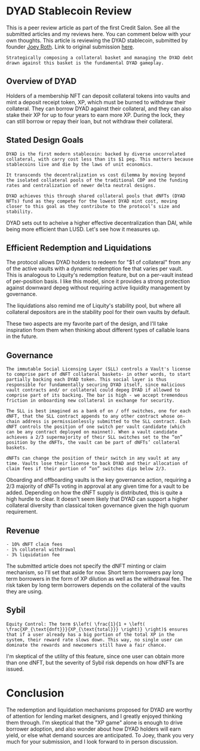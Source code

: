 # DYAD Stablecoin Review

This is a peer review article as part of the first Credit Salon. See all the submitted articles and my reviews here. You can comment below with your own thoughts. This article is reviewing the DYAD stablecoin, submitted by founder [Joey Roth](https://twitter.com/joeyroth). Link to original submission [here](https://www.notion.so/dyadstable/DYAD-SSOT-441278f1a75c4760bbd0cac5dc8505bb?pvs=4
).

```
Strategically composing a collateral basket and managing the DYAD debt drawn against this basket is the fundamental DYAD gameplay. 
```

## Overview of DYAD

Holders of a membership NFT can deposit collateral tokens into vaults and mint a deposit receipt token, XP, which must be burned to withdraw their collateral. They can borrow DYAD against their collateral, and they can also stake their XP for up to four years to earn more XP. During the lock, they can still borrow or repay their loan, but not withdraw their collateral.

## Stated Design Goals

```
DYAD is the first modern stablecoin: backed by diverse uncorrelated collateral, with carry cost less than its $1 peg. This matters because stablecoins live and die by the laws of unit economics. 

It transcends the decentralization vs cost dilemma by moving beyond the isolated collateral pools of the traditional CDP and the funding rates and centralization of newer delta neutral designs. 

DYAD achieves this through shared collateral pools that dNFTs (DYAD NFTs) fund as they compete for the lowest DYAD mint cost, moving closer to this goal as they contribute to the protocol’s size and stability.
```

DYAD sets out to acheive a higher effective decentralization than DAI, while being more efficient than LUSD. Let's see how it measures up.

## Efficient Redemption and Liquidations

The protocol allows DYAD holders to redeem for "$1 of collateral" from any of the active vaults with a dynamic redemption fee that varies per vault. This is analogous to Liquity's redemption feature, but on a per-vault instead of per-position basis. I like this model, since it provides a strong protection against downward depeg without requiring active liquidity management by governance.

The liquidations also remind me of Liquity's stability pool, but where all collateral depositors are in the stability pool for their own vaults by default.

These two aspects are my favorite part of the design, and I'll take inspiration from them when thinking about different types of callable loans in the future.

## Governance

```
The immutable Social Licensing Layer (SLL) controls a Vault's license to comprise part of dNFT collateral baskets- in other words, to start partially backing each DYAD token. This social layer is thus responsible for fundamentally securing DYAD itself, since malicious vault contracts and/ or collateral could depeg DYAD if allowed to comprise part of its backing. The bar is high - we accept tremendous friction in onboarding new collateral in exchange for security. 

The SLL is best imagined as a bank of on / off switches, one for each dNFT, that the SLL contract appends to any other contract whose on-chain address is permissionlessly submitted to the SLL contract. Each dNFT controls the position of one switch per vault candidate (which can be any contract deployed on mainnet). When a vault candidate achieves a 2/3 supermajority of their SLL switches set to the “on” position by the dNFTs, the vault can be part of dNFTs’ collateral baskets.

dNFTs can change the position of their switch in any vault at any time. Vaults lose their license to back DYAD and their allocation of claim fees if their portion of “on” switches dips below 2/3.
```

Oboarding and offboarding vaults is the key governance action, requiring a 2/3 majority of dNFTs voting in approval at any given time for a vault to be added. Depending on how the dNFT supply is distributed, this is quite a high hurdle to clear. It doesn't seem likely that DYAD can support a higher collateral diversity than classical token governance given the high quorum requirement.

## Revenue

```
- 10% dNFT claim fees
- 1% collateral withdrawal
- 3% liquidation fee
```
The submitted article does not specify the dNFT minting or claim mechanism, so I'll set that aside for now. Short term borrowers pay long term borrowers in the form of XP dilution as well as the withdrawal fee. The risk taken by long term borrowers depends on the collateral of the vaults they are using.

## Sybil

```
Equity Control: The term $\left( \frac{1}{1 + \left( \frac{XP_{\text{dnft}}}{XP_{\text{total}}} \right)} \right)$ ensures that if a user already has a big portion of the total XP in the system, their reward rate slows down. This way, no single user can dominate the rewards and newcomers still have a fair chance.
```

I'm skeptical of the utility of this feature, since one user can obtain more than one dNFT, but the severity of Sybil risk depends on how dNFTs are issued.

# Conclusion

The redemption and liquidation mechanisms proposed for DYAD are worthy of attention for lending market designers, and I greatly enjoyed thinking them through. I'm skeptical that the "XP game" alone is enough to drive borrower adoption, and also wonder about how DYAD holders will earn yield, or else what demand sources are anticipated. To Joey, thank you very much for your submission, and I look forward to in person discussion.

<script src="https://utteranc.es/client.js"
        repo="OneTrueKirk/onetruekirk.github.io"
        issue-term="pathname"
        label="comment"
        theme="github-light"
        crossorigin="anonymous"
        async>
</script>